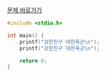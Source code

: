 [문제 바로가기](https://boj.kr/10718)

```c
#include <stdio.h>

int main() {
    printf("강한친구 대한육군\n");
    printf("강한친구 대한육군\n");

    return 0;
}
```